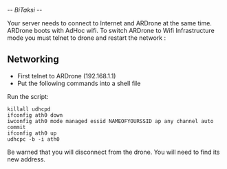 -*- BiTaksi -*-

Your server needs to connect to Internet and ARDrone at the same time.  ARDrone boots with AdHoc wifi. To switch ARDrone to Wifi Infrastructure mode you must telnet to drone and restart the network :

## Networking
* First telnet to ARDrone (192.168.1.1)
* Put the following commands into a shell file

Run the  script:

	killall udhcpd
	ifconfig ath0 down
	iwconfig ath0 mode managed essid NAMEOFYOURSSID ap any channel auto
	commit
	ifconfig ath0 up
	udhcpc -b -i ath0

Be warned that you will disconnect from the drone. You will need to find its new address.





